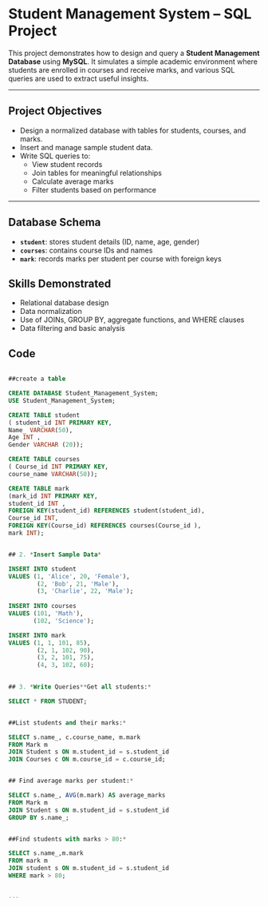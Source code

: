# Student Management System – SQL Project

This project demonstrates how to design and query a **Student Management Database** using **MySQL**. It simulates a simple academic environment where students are enrolled in courses and receive marks, and various SQL queries are used to extract useful insights.

---

##  Project Objectives

- Design a normalized database with tables for students, courses, and marks.
- Insert and manage sample student data.
- Write SQL queries to:
  - View student records
  - Join tables for meaningful relationships
  - Calculate average marks
  - Filter students based on performance

---

##  Database Schema

- **`student`**: stores student details (ID, name, age, gender)
- **`courses`**: contains course IDs and names
- **`mark`**: records marks per student per course with foreign keys

##  Skills Demonstrated

- Relational database design
- Data normalization
- Use of JOINs, GROUP BY, aggregate functions, and WHERE clauses
- Data filtering and basic analysis


## Code

 
``` sql

##create a table

CREATE DATABASE Student_Management_System;
USE Student_Management_System;

CREATE TABLE student
( student_id INT PRIMARY KEY,
Name_ VARCHAR(50),
Age INT ,
Gender VARCHAR (20));

CREATE TABLE courses
( Course_id INT PRIMARY KEY,
course_name VARCHAR(50));

CREATE TABLE mark
(mark_id INT PRIMARY KEY,
student_id INT ,
FOREIGN KEY(student_id) REFERENCES student(student_id),
Course_id INT,
FOREIGN KEY(Course_id) REFERENCES courses(Course_id ),
mark INT);


## 2. *Insert Sample Data*

INSERT INTO student
VALUES (1, 'Alice', 20, 'Female'),
		(2, 'Bob', 21, 'Male'),
	    (3, 'Charlie', 22, 'Male');
        
INSERT INTO courses
VALUES (101, 'Math'),
	   (102, 'Science');

INSERT INTO mark
VALUES (1, 1, 101, 85),
		(2, 1, 102, 90),
		(3, 2, 101, 75),
		(4, 3, 102, 60);
        

## 3. *Write Queries**Get all students:*        

SELECT * FROM STUDENT;


##List students and their marks:*

SELECT s.name_, c.course_name, m.mark
FROM Mark m
JOIN Student s ON m.student_id = s.student_id
JOIN Courses c ON m.course_id = c.course_id;


## Find average marks per student:*

SELECT s.name_, AVG(m.mark) AS average_marks
FROM Mark m
JOIN Student s ON m.student_id = s.student_id
GROUP BY s.name_;


##Find students with marks > 80:*

SELECT s.name_,m.mark
FROM mark m
JOIN student s ON m.student_id = s.student_id
WHERE mark > 80;


---




